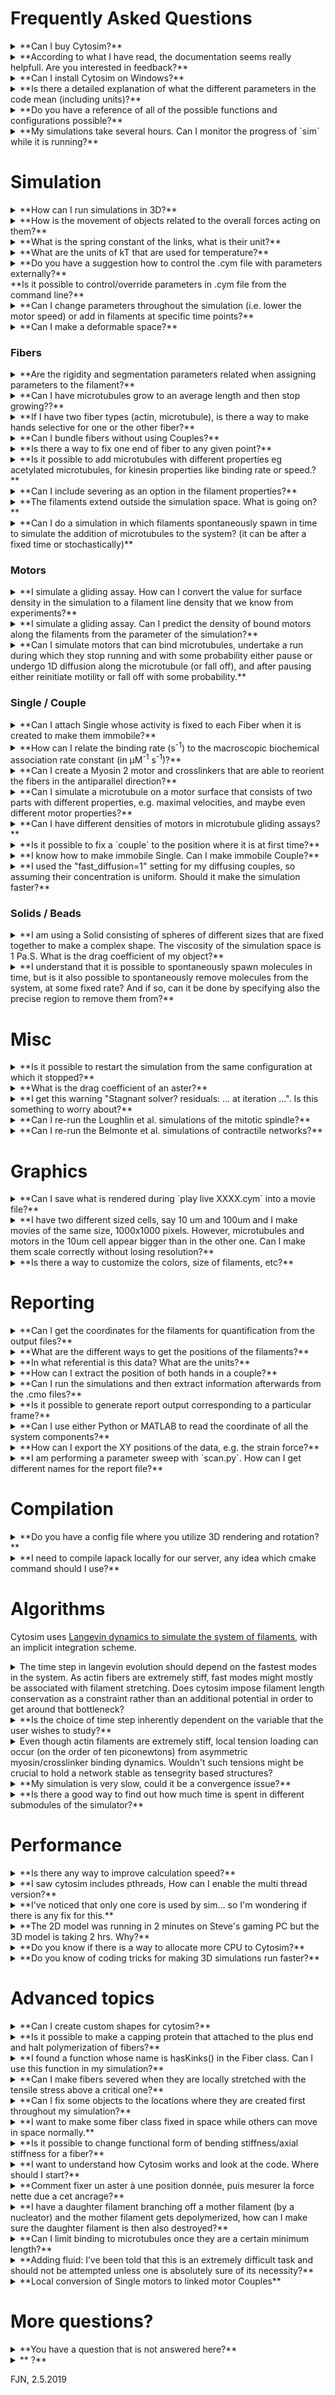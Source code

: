 # Frequently Asked Questions

<details>
<summary>
**Can I buy Cytosim?**
</summary>
Cytosim is a free software and also an Open Source project [hosted on GitLab](https://gitlab.com/f.nedelec/cytosim).
</details>


<details>
<summary>
**According to what I have read, the documentation seems really helpfull. Are you interested in feedback?**
</summary>
Yes, of course, your feedback is essential to improve Cytosim. Please send it to `feedbackATcytosimDOTorg`.
</details>


<details>
<summary>
**Can I install Cytosim on Windows?**
</summary>
Compiling "natively" on windows would require dealing with `/` becoming `\` and different end-of-lines, and other annoying issues. You can however run Cytosim on your Windows computer, within [Cygwin](https://cygwin.com) which is a Unix emulator for Windows. We provide [instructions to compile on Cygwin](compile/cygwin.md).
</details>


<details>
<summary>
**Is there a detailed explanation of what the different parameters in the code mean (including units)?**
</summary>
The parameters associated with the objects are defined in a dedicated file, which includes documentation for each parameter.
For example the parameters of `hand` are in file `hand_prop.h`, in which you will find:
 
    /// binding rate when the Hand is within `binding_range` (also known as `binding[0]`)
    real         binding_rate;
    
    /// maximum distance at which the Hand can bind (also known as `binding[1]`)
    real         binding_range;

In this case, it refers to the work of [Leduc et al. PNAS 2004 vol. 101 no. 49 17096-17101](http://www.pnas.org/content/101/49/17096.abstract), in which the molecular binding rate of kinesin was determined to be 4.7 +/- 2.4 /s. Usually, the name of a parameter in the configuration file is also the name of this parameter in the source code, which makes it easy to find the lines where this parameter is used. Try for example to search for `binding_range` in the source code.

Cytosim has [many objects](sim/objects.md), and the documentation is distributed. If a class is called `foo.h`, check for its parameter class that would be called `foo_prop.h`. All parameters use the same [system of units](sim/units.md).

</details>


<details>
<summary>
**Do you have a reference of all of the possible functions and configurations possible?**
</summary>
The source code is the ultimate reference of what can be done with it. Unfortunately, the documentation is often laging behind, because Cytosim is constantly evolving to address new challenges. Cytosim is a simulation platform, and there is an infinite number of possible configurations. 
Please, check the examples in `cym`.
</details>


<details>
<summary>
**My simulations take several hours. Can I monitor the progress of `sim` while it is running?**
</summary>
When `sim` is running, it continuously writes to `messages.cmo` and you can read this file to check progression (we recommand using the command line, for example with `cat` or `tail`)
</details>


# Simulation #################################################


<details>
<summary>
**How can I run simulations in 3D?**
</summary>
The executables `sim`, `play`, `report`, etc. are built for a specific dimension: 1D, 2D or 3D.
Hence to change the dimension, you need to select the right executable. To set the dimension of the executables, set `DIM=3` in the `src/math/dim.h`, enter `make clean` to remove the old files and start the compilation with `make` as usual. You can query the dimension with `sim info`.
</details>


<details>
<summary>
**How is the movement of objects related to the overall forces acting on them?**
</summary>
Cytosim calculates a effective drag coefficient, from the size of the objects and the viscosity of the medium.
For a spherical object, this is Stokes’ law: 

	drag_coefficient = 6 * PI * viscosity * radius

A similar formula is used for elongated objects (filaments).
Cytosim allows you to set a different viscosity for the Fiber or the Solid (by default it is using the global viscosity). In this way, you can control where the `drag` of your objects more finely.
For instance, you can set the viscosity of the Solid higher, and this affects only the drag coefficient of this Solid.

The speed of an object is then proportional to the total force vector acting on it:

	speed = total_force / drag_coefficient
	
</details>


<details>
<summary>
**What is the spring constant of the links, what is their unit?**
</summary>
The force of a link is proportional to its extension: `force = k * delta_x`.
All sprint constant (stiffness) are in pico-Newton / micro-meter. 
Please check our [system of units](sim/units.md).
</details>


<details>
<summary>
**What are the units of kT that are used for temperature?**
</summary>
The temperature is expressed as an energy, in micro-meter x pico-Newton. 
kT is the product of the Boltzmann constant kB by the absolute temperature in Kelvin.
Please check our [system of units](sim/units.md).
</details>


<details>
<summary>
**Do you have a suggestion how to control the .cym file with parameters externally?** <br>**Is it possible to control/override parameters in .cym file from the command line?**
</summary>
We recommend using [preconfig](https://github.com/nedelec/preconfig) with a template. For more details on this approach, [read this](https://openresearchsoftware.metajnl.com/articles/10.5334/jors.156/). Check also [the tutorial](https://github.com/nedelec/cytosim/blob/master/tutorials/tutorial5.md) dedicated to this topic.
</details>


<details>
<summary>
**Can I change parameters throughout the simulation (i.e. lower the motor speed) or add in filaments at specific time points?**
</summary>
You can already change most parameters in the config file (see cym/overlap.cym)
This is a discrete abrupt change. You can add filament with `new` at any time in the same way, between multiple `run`. If you want a more continuous change, we may have to implement it, but it is possible.

	set hand kinesin
	{
	   binding_rate = 10
	   binding_range = 0.06
	   unbinding_rate = 0.3
	
	   activity = motor
	   unloaded_speed = 0
	   stall_force = 6
	
	   unbinding_force = 3
	}
	…
	run system 
	{
	   nb_steps = 100
	   solve = 0
	}
	
	change hand kinesin { unloaded_speed = 0.1 }
	
	run 5000 system
	{
	   nb_frames = 100
	}
</details>


<details>
<summary>
**Can I make a deformable space?**
</summary>
No, this is not possible currently, and it is a very challenging programming task in general.
Cytosim has no deformable generic Space, only static ones. You can do discrete changes, like changing the radius of the sphere, the same way you can change any parameter.
</details>


### Fibers #############################################


<details>
<summary>
**Are the rigidity and segmentation parameters related when assigning parameters to the filament?**
</summary>
Yes, the effective elastic coupling between the vertices of the filaments depends on the bending rigidity parameter, and on the distance between the points, which itself is determined by the segmentation parameter.
The distance between points is not equal to the segmentation, because there is the constraint that a segment should be described by an integral number of points, but it is as close as it can be, given this constraint. In the code the coupling is set as:

	rfRigidity = prop->rigidity / segmentationCube();

(that is rigidity divided by the power 3 of the distance between points.)

You can easily measure the `buckling force` by putting a filament in a circular space, and varying the segmentation and the rigidity parameters. There is a lot of noise in the system, but after averaging many runs, you should recover Euler`s formula. Hopefully these results should be independent of `segmentation`.

For this work, you need to start from `fiber.cym` and vary parameter values using [preconfig](https://github.com/nedelec/preconfig)
</details>


<details>
<summary>
**Can I have microtubules grow to an average length and then stop growing??**
</summary>
Yes, there are two ways to do this:

1. set `max_length` and then all individual MTs will stop growing when they reach this length.
2. set `total_polymer` and this will limit the sum of all the lengths, but not individual ones.
It works by scaling the growth speed by `1 - sum_of_all_MT_length / total_polymer`

These are parameters of `Fiber` and in addition, you should set the catastrophe rate to zero, and have all MTs created in the growing state.

With 2 the growth speed will decrease gradually, so that is probably the more realistic way.
</details>


<details>
<summary>
**If I have two fiber types (actin, microtubule), is there a way to make hands selective for one or the other fiber?**
</summary>
Yes, you can use the parameters `binding_key` for this:

IN short, set the binding keys of the filaments to be binary exclusive, eg. 1 and 2 
and then set the binding keys of the hands equal to the fiber to which they may bind.

There is an example for this: cym/fiber_both.cym
</details>


<details>
<summary>
**Can I bundle fibers without using Couples?**
</summary>

You might want to use the steric interaction to induce bundling, because this can also be configured with an attractive component.
Check the example `cym/steric_bundling.cym`, and check [the documentation](sim/steric.md). 
</details>


<details>
<summary>
**Is there a way to fix one end of fiber to any given point?**
</summary>
Yes, you can create a `single` at the desired location, and attach them directly where you want on the filaments. With one pivot the fiber can rotate, but using two pivots, you will restrict the rotation of the fiber as well. Please check how this is done in `cym/fiber_anchor.cym`.
</details>


<details>
<summary>
**Is it possible to add microtubules with different properties eg acetylated microtubules, for kinesin properties like binding rate or speed.?**
</summary>
No, but if you know C++, you could code this feature.
</details>


<details>
<summary>
**Can I include severing as an option in the filament properties?**
</summary>

*I noticed there is already code in place to model severing, however, how to include it as an option in the filament properties is not covered in the tutorials.*

The code to sever a filament is included, but at the moment it is only used for the Hand with activity=cut.
Please, check the example `cym/hand_cut.cym`, as it is quite simple:

    activity = cut
    cutting_rate = 1         % rate of cutting when bound to a filament
    new_end_state = 4, 4     % state of the new PLUS_END, and new MINUS_END

The hand binds, and sever the filament at the position where it is bound.
We have never really use this code, and I cannot garantee that it works under all conditions.
It is possible to do other sort of cutting: It could be controlled by curvature, etc. 
You would need to dig into the code to use this.
</details>


<details>
<summary>
**The filaments extend outside the simulation space. What is going on?**
</summary>
Cytosim will initially put the filaments at random, such that their middle will be inside the box, but not necessarily the ends. This default behavior can be changed with `placement=all_inside`.

If you must enable confinement, the filaments we be brought inside, but this takes some time steps (with solve=1), depending on the stiffness, viscosity, time_step, etc.
</details>


<details>
<summary>
**Can I do a simulation in which filaments spontaneously spawn in time to simulate the addition of microtubules to the system? (it can be after a fixed time or stochastically)**
</summary>
Yes, you can do this in three ways:

1. use command `new` at any time to add objects:

		run 1000 system
		new 1 filament
		{
		    length = 6;
		    orientation = horizontal;
		}
		run 5000 system
		{
		    nb_frames = 10
		}


2. use the event parameter of `run` to create objects:

		run 100000 system
		{
		    nb_frames = 10
		    event = 2, ( new microtubule { position=(rectangle 2 5); length=0.05; plus_end=grow; } )
		}

3. use Hand's `activity=nucleate` to create fibers:

		set hand nucleator
		{
		    unbinding = 0, 3
		    activity = nucleate
		    nucleate = 0.1, microtubule, ( length=0.1; plus_end=grow; )
		}
		set single protein
		{
		    hand = nucleator
		    activity = fixed
		    stiffness = 1000
		}

Method (1) is not stochastic, but you can chose the time and number of fibers.
Method (2) is stochastic, and you only provide a `rate` (here it is equal to 2).
With (3) the new fiber is created at the position of the Nucleator.
</details>


### Motors ##########################################
 
<details>
<summary>
**I simulate a gliding assay. How can I convert the value for surface density in the simulation to a filament line density that we know from experiments?**
</summary>
The best way to calibrate is indeed to output the actual number of attached motors in the simulation and to match this number with the desired value.
You can get the number of bound motor using `report`.
</details>


<details>
<summary>
**I simulate a gliding assay. Can I predict the density of bound motors along the filaments from the parameter of the simulation?**
</summary>
Yes the number of bound motors can be predicted:

	The capture area = A = length_of_filament * 2 * binding_range
	Number of motors in this area = A * density_of_immobilized_motors

For this N motors you have an equilibrium:

	U = unbound motors
	B = bound motors
	U + B = N
	U -> B with rate `binding_rate`
	B -> U with rate `unbinding_rate`.

You can easily solve the equilibrium for this system analytically.
If the unbinding depends of force, and the effect is significant, you will see a disagreement with the simulation.
</details>


<details>
<summary>
**Can I simulate motors that can bind microtubules, undertake a run during which they stop running and with some probability either pause or undergo 1D diffusion along the microtubule (or fall off), and after pausing either reinitiate motility or fall off with some probability.**
</summary>

There is nothing that does exactly this, buit it should not be too difficult to write.
There are a few possible ways to approach the problem, depending on how the position of the motor is recorded :

- as a single continuous scalar: “the abscissa”
- as a single discrete integer: the index of the tubulin monomer.
- as multiple discrete integers, for example recording the two `heads` of a motor.

Cytosim has classes that use A or B, but not C.
Once you have decided what is the best way to go, all the events (stop, diffuse, unbind, etc) can be treated using stochastic methods, following standard practice (eg. Gillespie or just tossing random numbers).
</details>

### Single / Couple #################################

<details>
<summary>
**Can I attach Single whose activity is fixed to each Fiber when it is created to make them immobile?**
</summary>
Yes, and that is the recommended method. please check how this is done in `cym/fiber_anchor.cym`.
You can adjust the stiffness to tune the effect.
</details>


<details>
<summary>
**How can I relate the binding rate (s<sup>-1</sup>) to the macroscopic biochemical association rate constant (in µM<sup>-1</sup> s<sup>-1</sup>)?**
</summary>
You know already the difference between the affinity of the reaction, as defined by the equilibrium constant, and the molecular association rate constant. The equilibrium constant is the ratio of association/dissociation rate constants.
I will focus on the association rate constant:

Now the parameters in Cytosim are essentially the biochemical association rate, just with a bit of math.
The best is to do this math yourself to understand how it works. What you should calculate is the number of molecules that will bind per unit time (tau = 1 second) and per unit length of filament (L = 1 micro-meter).

Noting C the concentration of unbound molecules in solution. Attention: C is in units of molecules / m^3.
In cytosim, the `capture volume` of the filament is a cylinder of volume `V = L * PI * capture_radius^2`, and within this volume, there will be `C * V` molecules unbound.
And as they all bind at `binding_rate`, the number of binding events is:

    N = tau * binding_rate * C * V

The units work out as they should and N is a dimensionless number.
Now the macroscopic approach should give the same:

    N` = tau * kon * C` 

Except that here C` is in micro-mols-per-liter, and kon also uses mols traditionally.
So you need to convert to physical units using Avogadro`s and convert to molecules / meter^3.

Then the two values should be equal, one needs:

    converted_kon = binding_rate * V 

Importantly, because we are dealing with binding to a filament. That is why you get a `L` and it is not straightforward to convert into a concentration of molecules. There is no simple way around it, because binding to a filament is different from binding to the equivalent number of monomers, dispersed in solution. The law of mass action does not hold in the filament case. That is true also experimentally, and it is well possible that the estimate found in the literature may not consider this fact correctly, but they can still give you a useful order of magnitude. For more on this topic, you can read Hackney, Biophysical J. Vol 68, pp 267-270; 1995 - PMC1281942
</details>


<details>
<summary>
**Can I create a Myosin 2 motor and crosslinkers that are able to reorient the fibers in the antiparallel direction?**
</summary>
It is not very easy to reorient long filaments, because the lever arm is limited.
Also they may be entangled with other things, and then it is hopeless.

I would say that if two filaments are parallel, it is not possible to flip one in the other direction. That would require too much rotation.

A generally better strategy is to nucleate filaments in a particular way, which works well, but it requires that the filaments are dynamic in the system.

If you have entities (Couple) with the same two motors: M=M then indeed they move on two parallel filaments, and that will just maintain the parallel bundle.

You could use however B=M entities, where B is a binder, which bind but is not motile. This will create a tug of war between the couples that are bound in different configurations (with a drawing you will see what happens). If the unbinding rate is force dependent, the tug of war may be resolved, and this might induce the filaments to slide relative to each other (the outcome will depend on the parameters).
</details>


<details>
<summary>
**Can I simulate a microtubule on a motor surface that consists of two parts with different properties, e.g. maximal velocities, and maybe even different motor properties?**
</summary>
The easiest is to define two type of motors, and to put them at different places.
There is an example `glide_stripe.cym` showing you how to place Single into simple regions.
</details>


<details>
<summary>
**Can I have different densities of motors in microtubule gliding assays?**
</summary>
Yes, you can easily setup a gradient in the command used to place the motors used in the gliding assay:

	new 16000 grafted
	{
	     position= gradient -5 5
	}
</details>


<details>
<summary>
**Is it possible to fix a `couple` to the position where it is at first time?**
</summary>
No, you cannot fix a Couple at a given position.
You can set the diffusion constant to zero, and it will not move, but only until it binds to a filament. As long as it is bound, it will move with the filament.
</details>


<details>
<summary>
**I know how to make immobile Single. Can I make immobile Couple?**
</summary>
In cytosim you cannot make immobile Couple. However, you can instead create two Single, and if they are both immobile, the result would be similar. The Couple is made of two Hands, and you give these Hands to each of the Single. So instead of: 
	
	set couple complex
	{
	    hand1 = kinesin
	    hand2 = dynein
	    stiffness = 100
	    diffusion = 10
	}
	new 2000 complex

you set:

	set single fixedK
	{
	    hand = kinesin
	    stiffness = 100
	    activity = fixed
	}
	
	set single fixedD
	{
	    hand = dynein
	    stiffness = 100
	    activity = fixed
	}
	
	new 2000 fixedK
	new 2000 fixedD
</details>

<details>
<summary>
**I used the "fast_diffusion=1" setting for my diffusing couples, so assuming their concentration is uniform. Should it make the simulation faster?**
</summary>
Yes, it should be a faster, because the diffusion of free couple is not simulated. How much you gain depends on the number of unbound Couples in the simulation, but usually that is not a big gain. The main reason for using this approximation is to make the model simpler, because there cannot be any accumulation of unbound couple anywhere in the Space, and that is a good reason to use it.
</details>

### Solids / Beads ####################################

<details>
<summary>
**I am using a Solid consisting of spheres of different sizes that are fixed together to make a complex shape. The viscosity of the simulation space is 1 Pa.S. What is the drag coefficient of my object?**
</summary>

The drag coefficient, for translation and rotation, are calculated considering all the spheres, assuming that Stokes’s law applies to each of them, and that there is no hydrodynamic interactions.

The translation drag coefficient is thus simply the sum of the bead’s translation drag coefficients. The rotation coefficient further depends on the spatial distribution of the beads. If spheres are more distant, the object is harder to rotate.

The math is described on page 13 of [*Collective Langevin Dynamics of Flexible Cytoskeletal Fibers*](http://www.doi.org/10.1088/1367-2630/9/11/427); New Journal of Physics 9 (11) 427, 2007.

This means that it will be overestimated, because hydrodynamics in general will make things easier to move.

If 2 beads of similar size overlap, Cytosim estimates the total drag to be 2x the bead's drag.
With hydrodynamics, this might be closer to 1x.

However, cytosim could be modified to change this. One can also print the drag coefficient that is calculated, and change the effective viscosity of the spheres (the one that is defined in "set solid {}") to adjust it to a level that is deemed realistic.
</details>


<details>
<summary>
**I understand that it is possible to spontaneously spawn molecules in time, but is it also possible to spontaneously remove molecules from the system, at some fixed rate? And if so, can it be done by specifying also the precise region to remove them from?**
</summary>

Yes, the function ‘delete’ can be called in a stochastic manner using an ‘event’, and you can specify that the object should be inside or outside a Space. Please, see the example `fountain.cym'.
This approach is generic and it should work for most object class in Cytosim
</details>


# Misc ###################################


<details>
<summary>
**Is it possible to restart the simulation from the same configuration at which it stopped?**
</summary>
Yes, you will need to extract the frame you want to restart from, with the program `frametool`, which you first need to compile, in cytosim source directory:

	make frametool

then navigate to the old run dir, and run:
	
	frametool objects.cmo 30 > objects.cmi

in this example, we extracted frame #30 (index start at 0), to create the file `objects.cmi`. Run `frametool objects.cmo` to know how many frames are in the file.

2. Use a fresh directory, copy `objects.cmi` and `config.cym` from the old simulation.
Edit `config.cym` and add the `import` command to read the frame.
	
	set …
	
	import objects.cmi
	
	run 1000000 system
	{
	    nb_frames = 100
	}

the `import` command replaces all the objects of the simulation, without affecting their properties. You should remove all the `new` since the `import` will erase all objects anyhow. Any `new` after `import` will add objects to the imported state.
 
It is important to do this in a fresh directory, as `sim` will create a new `object.cmo` file, erasing the old one.

You can later merge two object files later if you want to display them continuously in play. Make sure you copy all the files before you start experimenting, but normally this works with the standard unix `cat`.
</details>


<details>
<summary>
**What is the drag coefficient of an aster?**
</summary>

The forces add up and thus the drag coefficients also mostly do.
As an aster is made of one Solid and N Fibers, the drag coefficient in general will be:

	drag_solid + sum( drag_fiber )

However, that is true only if all objects move at the same speed, which is not the case if the fiber bend, typically. If filaments bend, the force diminishes. In general, hydrodynamic interactions would reduce the drag compared with this formula.
That is when the fluid can go around the aster, it is easier to do so, than to go through the aster.

For the Solid, this is Stokes’ law: drag_solid = 6*PI*eta*R
For the Fiber, we use a different law, which is for a cylinder:
	
	cylinder_drag = 3*PI*length*viscosity / ( log(length/diameter) + 0.312 )

So the drag of a fiber depends on the length, and is not the sum of the polymer length.

You can check the formula in:

	void Solid::setDragCoefficient()
	void Fiber::setDragCoefficient()

You can also add a printout in these functions to get values:

    std::clog << “Solid " << reference() << " has drag " << soDrag << "\n";

Change the formula for the drag coefficient would not break the code.
</details>


<details>
<summary>
**I get this warning "Stagnant solver? residuals: ... at  iteration ...".
Is this something to worry about?**
</summary>
This message indicates that the task of solving the system of linear equations, to simulate the filaments is getting hard, but cytosim is still able to do it.
Generally, it is a sign that the program would run better if the time_step was smaller.
I would suggest that you reduce `time_step` to half its current value, and check the results.
Normally, the results should look the same, and if the CPU time is not too high, then switch to this smaller time_step.
</details>


<details>
<summary>
**Can I re-run the Loughlin et al. simulations of the mitotic spindle?**
</summary>
Cytosim has changed completely in 2012, breaking backward compatibility, and if you compare the config files, you will understand the magnitude of the changes... we have not maintained some of the functionalities implemented for this model. Hence we cannot run this model in the up-to-date version of cytosim. Please ask us for the code used back in 2011, and we will send it. It compiled and still workson Mac OSX 10.12.6, in july 2018.
</details>


<details>
<summary>
**Can I re-run the Belmonte et al. simulations of contractile networks?**
</summary>
Yes, everything works and all the code was included in the supplementary material of this paper. 
</details>


# Graphics #################################################


<details>
<summary>
**Can I save what is rendered during `play live XXXX.cym` into a movie file?**
</summary>
No, `play live` will discard the past simulation state and can only save the current state, which makes it very difficult to produce a proper animation. You can however run the simulation using `sim`, saving regular snapshots, and then use `play movie` to convert the output of `sim` into images. These images can then be assembled into a movie in different ways (ffmpeg).
Please, [check this](making_movies.md).
</details>


<details>
<summary>
**I have two different sized cells, say 10 um and 100um and I make movies of the same size, 1000x1000 pixels. However, microtubules and motors in the 10um cell appear bigger than in the other one. Can I make them scale correctly without losing resolution?**
</summary>
By default, Cytosim adjusts the `zoom` factor to fit the entire simulation space, but you can disable this and define the dimension covered by the window like this:

    bin/play live auto_scale=0 view_size=5

Hence I would recommend you keep the `view_size` and the number of pixels the same to make all your movies. The image with the small cell will be small in the middle of a black image, but the pixels per micrometer ratio will be the same for all the movies.
Alternatively, you could also scale the movie size with the cell size.
</details>


<details>
<summary>
**Is there a way to customize the colors, size of filaments, etc?**
</summary>
You can use a `setup` file you want to change some parameters of the display.

To create this file, follow these steps:
1. Adjust the parameters to what you like in `play`. 
2. Press `R` to output the parameters values on the terminal
3. Copy-paste to a new file that you call `style.cyp`

You can then start play with this file, and you should recover the display the way it was:

	play style.cyp live

You can of course edit the file and change the settings.
</details>


# Reporting #################################################

<details>
<summary>
**Can I get the coordinates for the filaments for quantification from the output files?**
</summary>

Cytosim has a tool called `report` to do this type of work.

1. Compile the tool:  `make report`
You should use the same settings as `sim` and `play`, in particular the DIM defined in `dim.h`
2. You can then invoke `report` and get filament coordinates.
For example `report fiber:points` gives me the coordinates of the vertices that make up the fibers.

There are many options to `report` and you can find a list in `src/sim/simul_report.cc`
	
	%   fiber f1:100
	100     -5.88    -6.137
	100    -6.023    -5.658
	100    -6.165    -5.178
	100    -6.308    -4.699
	100    -6.453    -4.221
	100      -6.6    -3.743
	100    -6.749    -3.266
	100    -6.902     -2.79
	100     -7.06    -2.315
	100     -7.22    -1.842
	100    -7.382    -1.369
	100    -7.546   -0.8961
	100    -7.711    -0.424
	100    -7.876   0.04795
	100    -8.041    0.5199
	100    -8.207    0.9915
	100    -8.375     1.463
	100    -8.543     1.933
	100    -8.711     2.404
	% end
	
</details>

<details>
<summary>
**What are the different ways to get the positions of the filaments?**
</summary>

	report fiber:point

gives the coordinates of the points that are used to model the fibers:
first_point = minus-end
last_point = plus-end

This gives the exact location of the filaments in the model, but these points can change, especially when a filament is lengthening or shortening, as cytosim adds and redistributes these points automatically.

	report fiber:speckle

Gives points that are distributed randomly over the filaments, but which are fixed relative to the `lattice` and stable over time. If the filament lengthen, you will get more `speckles` but the existing one will not move or disapear. Speckles disappear when the fiber is shortening. So the speckles indicate the movement of the filaments.

</details>

<details>
<summary>
**In what referential is this data? What are the units?**
</summary>
The origin (0,0) is in the centre of the simulation volume. 
The position and length are given in micro-metres.
</details>


<details>
<summary>
**How can I extract the position of both hands in a couple?**
</summary>
You can get the position of the attachment point on the fibers for all `bridging` couple like this:

	bin/report couple:link

Output:

	% frame   0
	% start   0.4
	%     class  identity    fiber1 abscissa1    fiber2 abscissa2 cos_angle
	        0      1294        34   1.72501        26   11.7828 -0.937117
	        0       311        63   9.08312         2   8.04673  0.925618
	        0       882        58   10.5219        62   3.29681   0.63335
	        0       244        38   5.61696        44   4.47288  0.352854
	        0      1613        63   13.2303        31   13.4573  0.646246
	        0       842        52   9.06932        22   2.12533  0.999798
	        0      1532        37   10.1407         3    4.8218  0.879076
	        0       360        31  0.563402        49      10.8 -0.419071
	        0       741        24   9.46205        10   11.9597  0.303854
	        0       231        72   12.4499        21   3.67777 -0.653629
	        0      1285        52   8.99386        22   2.05029  0.999798
	        0      1084        32   1.05265         2   13.3123 -0.876371
	        0      1979         8   6.15876        11   2.11755  0.956354
	% end
</details>


<details>
<summary>
**Can I run the simulations and then extract information afterwards from the .cmo files?**
</summary>
In addition to `play` and `sim` there is a tool called `report`, which should be compiled by ´maké together with the other. You can use it to read the output of `sim` and get the data out. It works like the report command but on a completed run:

    ./report fiber:point > data.dat
    
Here the output of the command is [redirected](https://en.wikipedia.org/wiki/Redirection_(computing)) to a file with `>`.
</details>


<details>
<summary>
**Is it possible to generate report output corresponding to a particular frame?**
</summary>
Yes, it is possible to extract the information for only a subset of frames:

    ./report fiber:point frame=10 > data.dat
    
    ./report fiber:point frame=10,20,30 > data.dat
    
You can also instruct `sim` to create the report directly, by including a `report` command in the config file:
	
	run 10000 system
	{
	    nb_frames = 10
	}
	
	report fiber:points fibers.txt 

This will store the coordinates at this particular time of the simulation, into a file `fibers.txt`.
</details>


<details>
<summary>
**Can I use either Python or MATLAB to read the coordinate of all the system components?**
</summary>
We recommend using `report` to make easy-to-parse files. For example, to get the coordinates of fibers:

	bin/report fiber:point > fiber.txt

There are plenty of output modules, and please check `simul_report.cc` to see what is there.
However, if you want to get the whole thing, you can also generate `objects.cmo` in text mode:
	
	run 10000 system
	{
	    nb_frames = 10
	    binary = 0;
	}
	
	report fiber:points points.txt 

And the output trajectory `objects.cmo` will contain everything in text-mode:

	#Cytosim  Mon Mar 12 23:10:02 2018
	#time 10.000000, dim 2, format 41
	#section space
	e0:1ellipse  2 5.9991 4.1673 10 78.5398 0.9997 0.0233 0.0000 -0.0233 0.9997 0.0000 0.0000 0.0000 0.0000
	#section fiber
	f0:1 3735833971 12.0000 0.5000 0.0000 25
	 5.9954 0.2700
	 5.4955 0.2593
	 4.9956 0.2486
	 4.4957 0.2381
	 3.9958 0.2280
	 3.4959 0.2181
	 2.9960 0.2087
	 2.4961 0.1998
	 1.9962 0.1913
	 1.4962 0.1831
	 0.9963 0.1748
	 0.4964 0.1659
	 -0.0035 0.1566
	 -0.5034 0.1467
	 -1.0033 0.1365
	 -1.5032 0.1258
	 -2.0031 0.1148
	 -2.5030 0.1037
	 -3.0028 0.0923
	 -3.5027 0.0809
	 -4.0026 0.0693
	 -4.5024 0.0577
	 -5.0023 0.0459
	 -5.5022 0.0341
	 -6.0020 0.0223
	#section end
	#end cytosim Mon Mar 12 23:10:02 2018
</details>


<details>
<summary>
**How can I export the XY positions of the data, e.g. the strain force?**
</summary>
There is an `export` function, and even an accessory program to export things.
For example, I get the force of every motor in the simulation from `report single:force`, like this:

	% frame   49
	% start   50
	% class id state position force
	1      2635 1   7.83849  2.92708  -4.89505 0.531159
	0       234 1   4.09032 -3.34168  -1.15568  1.53319
	0      2140 1   4.20264 -3.96491  0.568488  1.80256
	1      4202 1  -6.24798 -3.34674  -0.154147 0.786457
	0      1604 1   4.54602 0.150717   3.67875 0.452888
	0      1161 1   4.07268 -1.88066  -1.94039  1.92252
	0      1540 1  -3.35479 0.761841  0.557642 0.742035
	1      4853 1    -6.562 -0.354874   3.08978  1.60128
	1      3854 1  -6.25633  -3.2128  -0.372595 0.736061
	0      2428 1   4.27979 -1.14094   4.37166 0.734957
	0       256 1   4.04292 -2.62947  -0.217265  1.60336
	1      3591 1    6.9669  2.37945   -1.4706 -6.03942
	0      2430 1  -3.48165  1.06843   0.20585 -0.0465097
	0      2481 1   4.25996 -4.30718  0.761503   1.1907
	0      1859 1  -3.10476 -0.020653    1.6283 0.917287
	1      4275 1  -6.57178 -0.473411  -0.528856 0.309855
	0      1878 1  -3.86934  1.75798  -3.08386 -1.19756
	0       290 1  -3.03989 -0.432839  -1.79529 0.0626133
	% end

You can get the position of the microtubules with `report fiber:position`
There are many other outputs possible, listed in the file `simul_report.cc`.
</details>


<details>
<summary>
**I am performing a parameter sweep with `scan.py`. How can I get different names for the report file?**
</summary>
You can use `preconfig` to template the file name:

	report fiber:force force_[[nb]].txt

Normally, these files will be created in the local run folder, but you may also use:

	report fiber:force ../report.txt
	
</details>

# Compilation #################################################

<details>
<summary>
**Do you have a config file where you utilize 3D rendering and rotation?**
</summary>
You cannot select 2D versus 3D from the config file.
To run a simulation in 3D, you need to edit the file `dim.h` and recompile Cytosim.
You can call the 3D executable `sim3` and then you run this one to get a 3D simulation.
</details>


<details>
<summary>
**I need to compile lapack locally for our server, any idea which cmake command should I use?**
</summary>
You can find a precompiled BLAS/LAPACK distributions for Linux. Ask you system administrator to deploy it. If you really need to compile BLAS/LAPACK, the [reference code is on netlib](http://www.netlib.org/lapack/index.html).
</details>


# Algorithms #################################################

Cytosim uses [Langevin dynamics to simulate the system of filaments](https://iopscience.iop.org/article/10.1088/1367-2630/9/11/427/meta), with an implicit integration scheme.


<details>
<summary>
The time step in langevin evolution should depend on the fastest modes in the system. As actin fibers are extremely stiff, fast modes might mostly be associated with filament stretching. Does cytosim impose filament length conservation as a constraint rather than an additional potential in order to get around that bottleneck?
</summary>
Yess, because this method it more efficient, computationally. In short, the time-step is limited by a condition that looks something like this:

	mobility * time_step * stiffness < 1

so the time_step must be small, in a manner inversely proportional to stiffness.
And the actin filament stretching stiffness is very high indeed (stretching elasticity of a single 1 μm-long actin filament was reported to be ~35 pN/nm).
</summary>
</details>


<details>
<summary>
**Is the choice of time step inherently dependent on the variable that the user wishes to study?**
</summary>
Yes, I would advise anyone to produce a curve such as [Fig. 8](https://iopscience.iop.org/article/10.1088/1367-2630/9/11/427/meta), in which one monitors a well chosen and meaningful output as a function of the time-step.
This will permite a wise choice of time step!
</details>


<details>
<summary>
Even though actin filaments are extremely stiff, local tension loading can occur (on the order of ten piconewtons) from asymmetric myosin/crosslinker binding dynamics. Wouldn't such tensions might be crucial to hold a network stable as tensegrity based structures? 
</summary>
Certainly the force along the backbone, and the shape of filaments are very important, but this you get correctly with the constraint of non-extensibility. What we are talking about is wether the amount by which a filament extends under some force…  in principles that could be relevant as well, but I have not encountered a system where that was clearly the case. On the other hand, I think it is undesirable to model a filament that can easily stretch… but that is exactly what using potentials, to keep the filament’s length, encourages you to do, because of the computational costs. The main consideration for us is performance, as constraint allows to effectively remove some high stiffness modes (possibly the highest stiffness modes) that are of little interest to us.
</details>


<details>
<summary>
**My simulation is very slow, could it be a convergence issue?**
</summary>
Yes, it could be. To test this, you can do a few things:
- decrease your time step by 1/2 (and compensate with more steps).
- enable precondionning (set `precondionning=1` in *simul*) 
- start sim with verbose mode (set `verbose=1` in *simul*)
It will then print additional information in ‘messages.cmo', like this:

	Meca 2*3400 brick 17 MSS1x 0 MSSBx 4*125 precond 0 count 52 residual 0.00123246

Here the system is 2D, the matrix size is 2*3400. The block size is 17. The matrix types are “MSS1” and “MSSB” but MSS1 is not used. There system is solved without preconditionning, and it converged after 52 iterations to a residual of 0.00123.

Convergence issues would be indicated by a value of ‘count’ that becomes larger. Normally the number of iterations should stay below a few hundreds.
</details>

<details>
<summary>
**Is there a good way to find out how much time is spent in different submodules of the simulator?**
</summary>

In ‘interface.cc’ within ‘execute_run()’ cytosim prints CPU information when a frame is saved.
Cytosim alternates ’step()’ and ’solve()’ and you can easily add a bunch of printf() to report more detailed CPU time information.
You can do this at every time step, for example, by changing ‘execute_run’ in this way:

        hold();
        //fprintf(stderr, "> step %6i\n", sss);

        clk = clock();
        simul.step();
        
        static double clk = 0;
        double c_step = double(clock() - clk) / CLOCKS_PER_SEC;
        clk = clock();

        (simul.*solveFunc)();
        
        double c_solve = double(clock() - clk) / CLOCKS_PER_SEC;
        Cytosim::log("CPU  %6i  step %10.3fs  solve  %10.3fs\n", sss, c_step, c_solve);

        ++sss;
</details>


# Performance #################################################

<details>
<summary>
**Is there any way to improve calculation speed?**
</summary>
To speed up the calculation, you should compile with the `fast` option, and turn off assertions.

You can select the `fast` option by editing the file `makefile.inc`. That is a variable in the beggining that you need to set to `F`.

You can turn off assertion by editing the file `assert.h`. The keyword NDEBUG needs to be defined.
</details>


<details>
<summary>
**I saw cytosim includes pthreads, How can I enable the multi thread version?**
</summary>

*Compilation with multithreading support is explained [here](compile/multithreading.md)*

This is doable, but it may not give you any benefit:
If you use 4 threads, Cytosim will run between 2x and 3x faster, at best.
So if you have many simulations to run, which happens often for example if you want to vary parameters, you will make a better use of your resources by running 4 mono-threaded simulations in parallel, than by running 3 multi-threaded simulations sequentially. In the same time, you will get 4 jobs completed in the former case, versus 3 in the later one.
If you need to run many conditions, you can trivially parallelize the task, and in that case, it offers you the best performance.
</details>


<details>
<summary>
**I've noticed that only one core is used by sim... so I'm wondering if there is any fix for this.**
</summary>
Cytosim can be linked with a multithreaded version of BLAS/LAPACK, but in my experience, this will not increase performance much. For a good use of multiple cores, the calculation needs to be parallelized at a higher level, changing the C++ code. I this direction, we obtained [~3x gain using 4 cores, for some problems](compile/multithreading.md).
In principle, this can be scaled to a higher number of cores, but I do not have any machine to do the development. Nearly always, I run sequential simulations, using single-core, in parallel on the machine, and this anyway is a better use of the hardware, than multithreaded code, which has overheads. I hope this helps!
</details>


<details>
<summary>
**The 2D model was running in 2 minutes on Steve's gaming PC but the 3D model is taking 2 hrs. Why?**
</summary>
</summary>
First, you need to compare the 2D and 3D versions on the exact same machine.
In my experience, a 3D model may need 2–3x CPU of a SIMILAR 2D model.
This is generally true because you have 3/2 x more degrees of freedom and more complex calculations, but only if there is the same number of objects in both.

However, porting a model to 3D often involves boosting the number of objects, and that can slow things down dramatically.
In your case, do you have more filaments in 3D than in 2D?
</details>


<details>
<summary>
**Do you know if there is a way to allocate more CPU to Cytosim?**
</summary>
</summary>
Multithreading is not a solution, if you need to run multiple simulations (many more than the number of cores). That is because most likely you can use all your CPU cores by running multiple simulations in parallel. So while multithreading can make a single program finish earlier, it will overall increase the computation time needed to complete all the simulations.
</details>


<details>
<summary>
**Do you know of coding tricks for making 3D simulations run faster?**
</summary>
</summary>
You can investigate why it is slow by profiling the program. On Mac OSX, use Xcode's performance tools. On Linux if you compiled with gcc, check this:
https://www.thegeekstuff.com/2012/08/gprof-tutorial/
</details>


# Advanced topics ###########################################

<details>
<summary>
**Can I create custom shapes for cytosim?**
</summary>
The config files offers only very limited options, and you cannot change the shapes.
Yes, you can create a C++ class that will extend the class Space, and code the shape that you have in mind.
This would be the simplest way I can see at the moment to do what you want.
We have done this often in the past to encode special shapes. 
For someone who knows the syntax of C++, this typically may require 1 week of work.
</details>


<details>
<summary>
**Is it possible to make a capping protein that attached to the plus end and halt polymerization of fibers?**
</summary>
We never needed a `capper` activity, and have not implemented one,
but you could take the `Actor` class and modify it to do what you want.
Either you modify `Actor` or you clone it under a different name. 

You would need to copy 4 files: actor.h actor.cc actor_prop.h and actor_prop.cc,
eg. to `capper.h`, etc.
and then you rename all Actor to Capper,
and then link these new class by editing `hand_prop.cc`
There are only 3 lines to write (orange below), duplicating what is done with “actor”:

Near the top of the file:

	#include "mighty_prop.h"
	#include "actor_prop.h"
	#include “capper_prop.h"


	HandProp * HandProp::newProperty(const std::string& nm, Glossary& glos)
	{
	...
              if ( a == “act” )
	            return new ActorProp(nm);
	        if ( a == “cap” )
	            return new CapperProp(nm);
	        if ( a == "bind" )
	            return new HandProp(nm);
	        
             throw InvalidParameter("unknown hand:activity `"+a+"'");
	    }
	    
	    return new HandProp(name);
	}
This is a more work but it will guarantee that your code does not break someone`s else code.
</details>


<details>
<summary>
**I found a function whose name is hasKinks() in the Fiber class.
Can I use this function in my simulation?**
</summary>
The function was not called, and this is not a feature that can be access from the config.
You could for example cut filaments at the positions where they make a sharp angle like this:
	
	void Fiber::step()
	{
        #if ( 0 )
            unsigned p = hasKink(0);
            if ( p )
                objset()->add(severPoint(p));
        #endif
	...
	}
   
</details>


<details>
<summary>
**Can I make fibers severed when they are locally stretched with the tensile stress above a critical one?**
</summary>
That is feasible, using 

	real RigidFiber::tension(size_t p) const 

You could make this code dependent on a parameter, and link the value of the parameter to the config fie. This requires some work, but it is not difficult.
</details>


<details>
<summary>
**Can I fix some objects to the locations where they are created first throughout my simulation?**
</summary>
<p>
Currently, you cannot have some objects immobile and other not.
There is a parameter `solve` in `run simul`. If you set it to zero, objects are immobile but this applies to all objects.

It should however be possible to modify cytosim to do have some object mobile while others are not.
There is a function that calculates the speed, as a function of the force:

	virtual void Mecable::projectForces(const real* X, real* Y)

To make the corresponding object immobile, set `Y` to zero like this:
	
	void projectForces(const real*, real* Y) const
	{
	   for(size_t i=0; i < DIM*nbPoints(); ++i)
	   		Y[i] = 0;
	}

This is a virtual function, and you must modify it in a child class of Mecable.
Hence, if you want the Fibers to be immobile, you must do this in the RigidFiber class.
</p>
</details>


<details>
<summary>
**I want to make some fiber class fixed in space while others can move in space normally.**
</summary>
At the moment, `solve=0` applies to all mecable and simply turns all the mechanics off.

It is possible however to do what you describe, by modifying the code to do two things:

- NOT link these objects into the Meca,  
- mutate all the Couples effectively to call Meca::addPointClamp() instead of Meca::interLink().  
 
You can add a boolean parameter “mobile" into these classes, and test for it when you build the Meca:

	void Simul::setInteractions(Meca & meca) const

 Not having these fibers included in the Meca would speed up things certainly.
</details>


<details>
<summary>
**Is it possible to change functional form of bending stiffness/axial stiffness for a fiber?**
</summary>

The Rigidity term is calculated in class `RigidFiber`:

	void RigidFiber::addRigidity(const real* X, real* Y) const

The job is done in:

	add_rigidity1(X, DIM*(nbPoints()-2), Y, rfRigidity);

That is essentially a second differential, multiplied by the rigidity modulus divided by the cube of the segment length.
This correspond to standard elasticity, everywhere the same in the filament.

You can already define different classes of filaments with different rigidity.
You could make the rigidity dependent on some thing else, with a rigidity defined for each filament at each time point.
You would just need to plug in the value instead of `rfRigidity`.

That`s crazy but for fun you could do this:

	#include "object_set.h"
	#include "simul.h"
	
	#if ( DIM == 1 )
	
	void RigidFiber::addRigidity(const real* X, real* Y) const {}
	
	#else
	
	/**
	 calculate the second-differential of points,
	 scale by the rigidity term, and add to vector Y
	*/
	void RigidFiber::addRigidity(const real* X, real* Y) const
	{
	    if ( nbPoints() > 2 )
	    {
	        real time = simul().simTime();
	        add_rigidity1(X, DIM*(nbPoints()-2), Y, rfRigidity * (1 + cos(time)));
	    }
	}

The axial stiffness is `infinite` in cytosim, and that kind of built-in. It would be much more work to change.
</details>


<details>
<summary>
**I want to understand how Cytosim works and look at the code. Where should I start?**
</summary>
It depends on your levelin programming, but you could start for example by 

- Math concepts: Vector3, Solver, Random, Polygon, Quaternion, Rasterizer
- Simulation objects: Movable, Space, Mecable, Chain, Mecafil, Fiber, Hand, Single

To do this, I recommend printing the .h and .cc files on paper (yes, paper), and to read the code from top to bottom, in a quiet time and away from your computer. This will allow you to examine the structure of the code in detail. 

To understand how cytosim *really* works, please check `src/sim/meca1d.h`.
This is a 1D bare-bone solver, which is equivalent to what is done in Meca, but much simpler than the 2D and 3D version `src/sim/simul_solve.cc`.
</details>

<details>
<summary>
**Comment fixer un aster à une position donnée, puis mesurer la force nette due a cet ancrage?**
</summary>
Tu ajoute un 
	
	addPointClamp(Mecapoint const& pta, Vector pos, const real weight)

dans

	void Solid::setInteractions(Meca & meca) const

Il faudra ajouter un parametre dans SolidProp, pour controller cela.
Tu pourra alors obtenir la force sur le lien qui retient le `core`:

	weigth * (position_anchor - position_model_point )
	
</details>


<details>
<summary>
**I have a daughter filament branching off a mother filament (by a nucleator) and the mother filament gets depolymerized, how can I make sure the daughter filament is then also destroyed?**
</summary>
I guess you are using a Couple with an `activator` and a `nucleator`.
You want the nucleator to kill its Filament, if the `activator` detaches.
If `nucleator:addictive=1`, the filament catastrophes if the `nucleator` detaches.

Your condition is different, but if the mother filament vanished, then the `activator` detaches, and this is easy to detect. If the `activator` is attached, the function `stepLoaded()` of `nucleator` will be called, whereas if the `activator` is detached, `nucleator:stepUnloaded()` will be called. 

Hence two lines of code in `Nucleator::stepUnloaded()` should do the job:

	void Nucleator::stepUnloaded()
	{
	…    
	    /// delete entire fiber
	    if ( prop->addictive )
	    {
	        fiber()->objset()->erase(fiber());
	        return;
	    }
	…
	}

If you make the parameter `addictive` an integer so it can take multiple values.
In file `nucleator_prop.h`:

    int          addictive;

You could have multiple options like this:

	void Nucleator::stepUnloaded()
	{
	…    
	    
	    /// OPTION 2: delete entire fiber
	    if ( prop->addictive == 2 )
	    {
	        fiber()->objset()->erase(fiber());
	        return;
	    }
	…}

In this way you would keep backward compatibility with your older model.
</details>


<details>
<summary>
**Can I limit binding to microtubules once they are a certain minimum length?**
</summary>
That is very easy to implement.
There is a function `Hand::attachmentAllowed()` that returns true of false.
You simply need to add a test in there for the length. The quick and dirty way is this:

	bool Hand::attachmentAllowed(FiberSite& sit) const
	{
	    if ( sit.fiber()->length() < 1 )
	        return false;	 
	...
	}

</details>


<details>
<summary>
**Adding fluid: I’ve been told that this is an extremely difficult task and should not be attempted unless one is absolutely sure of its necessity?**
</summary>
I tend to agree with this. You could add hydrodynamic interactions using Oseen's tensors, and that would involve adding another matrix into the master equation. That is very serious work and will require a good knowledge of the topic, and of the inner working of Cytosim. Ultimately, performance will be significantly reduced (because everything interacts with everything else), such that you may be limited to small systems, or be obliged to spend effort on the parallelization/hardware side. I would be happy if someone did this, but it is a major endeavor!
</details>


<details>
<summary>
**Local conversion of Single motors to linked motor Couples**
</summary>
**I would like the ability to define a region (say a rectangle centered on the cell) such that any two single motors that moved into this region has some probability of following a dimer, given they are within close proximity of one another?**

That is doable in a few weeks. You could start with a naive method to detect which objects are within this rectangle, delete pairs of ’Single’ and create a corresponding number of ‘Couple’ with appropriate positions and properties to compensate for the ones that have been deleted. For you first attempt, do not worry about performance, and just implement a exhaustive scan: 

	( for all A ) x ( for all B ) : if ( A close to B )  …

However, before you do this, I would still advise to think hard wether you really need this in your model. There maybe a simpler solution!
</details>


# More questions? #########################################

<details>
<summary>
**You have a question that is not answered here?**
</summary>
Please write to feedbackATcytosimDOTorg
</details>


<details>
<summary>
** ?**
</summary>
</details>


FJN, 2.5.2019

